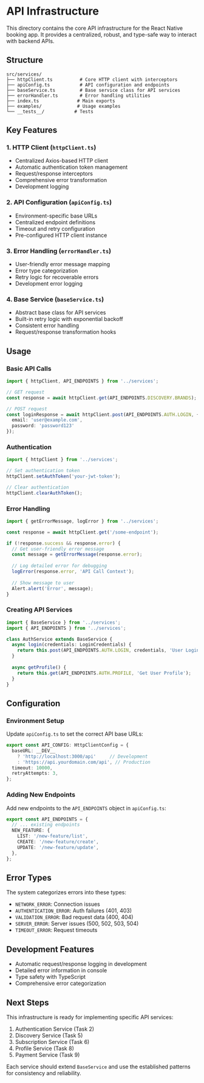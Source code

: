# API Infrastructure

This directory contains the core API infrastructure for the React Native booking app. It provides a centralized, robust, and type-safe way to interact with backend APIs.

## Structure

```
src/services/
├── httpClient.ts          # Core HTTP client with interceptors
├── apiConfig.ts           # API configuration and endpoints
├── baseService.ts         # Base service class for API services
├── errorHandler.ts        # Error handling utilities
├── index.ts              # Main exports
├── examples/             # Usage examples
└── __tests__/           # Tests
```

## Key Features

### 1. HTTP Client (`httpClient.ts`)
- Centralized Axios-based HTTP client
- Automatic authentication token management
- Request/response interceptors
- Comprehensive error transformation
- Development logging

### 2. API Configuration (`apiConfig.ts`)
- Environment-specific base URLs
- Centralized endpoint definitions
- Timeout and retry configuration
- Pre-configured HTTP client instance

### 3. Error Handling (`errorHandler.ts`)
- User-friendly error message mapping
- Error type categorization
- Retry logic for recoverable errors
- Development error logging

### 4. Base Service (`baseService.ts`)
- Abstract base class for API services
- Built-in retry logic with exponential backoff
- Consistent error handling
- Request/response transformation hooks

## Usage

### Basic API Calls

```typescript
import { httpClient, API_ENDPOINTS } from '../services';

// GET request
const response = await httpClient.get(API_ENDPOINTS.DISCOVERY.BRANDS);

// POST request
const loginResponse = await httpClient.post(API_ENDPOINTS.AUTH.LOGIN, {
  email: 'user@example.com',
  password: 'password123'
});
```

### Authentication

```typescript
import { httpClient } from '../services';

// Set authentication token
httpClient.setAuthToken('your-jwt-token');

// Clear authentication
httpClient.clearAuthToken();
```

### Error Handling

```typescript
import { getErrorMessage, logError } from '../services';

const response = await httpClient.get('/some-endpoint');

if (!response.success && response.error) {
  // Get user-friendly error message
  const message = getErrorMessage(response.error);
  
  // Log detailed error for debugging
  logError(response.error, 'API Call Context');
  
  // Show message to user
  Alert.alert('Error', message);
}
```

### Creating API Services

```typescript
import { BaseService } from '../services';
import { API_ENDPOINTS } from '../services';

class AuthService extends BaseService {
  async login(credentials: LoginCredentials) {
    return this.post(API_ENDPOINTS.AUTH.LOGIN, credentials, 'User Login');
  }
  
  async getProfile() {
    return this.get(API_ENDPOINTS.AUTH.PROFILE, 'Get User Profile');
  }
}
```

## Configuration

### Environment Setup

Update `apiConfig.ts` to set the correct API base URLs:

```typescript
export const API_CONFIG: HttpClientConfig = {
  baseURL: __DEV__ 
    ? 'http://localhost:3000/api'     // Development
    : 'https://api.yourdomain.com/api', // Production
  timeout: 10000,
  retryAttempts: 3,
};
```

### Adding New Endpoints

Add new endpoints to the `API_ENDPOINTS` object in `apiConfig.ts`:

```typescript
export const API_ENDPOINTS = {
  // ... existing endpoints
  NEW_FEATURE: {
    LIST: '/new-feature/list',
    CREATE: '/new-feature/create',
    UPDATE: '/new-feature/update',
  },
};
```

## Error Types

The system categorizes errors into these types:

- `NETWORK_ERROR`: Connection issues
- `AUTHENTICATION_ERROR`: Auth failures (401, 403)
- `VALIDATION_ERROR`: Bad request data (400, 404)
- `SERVER_ERROR`: Server issues (500, 502, 503, 504)
- `TIMEOUT_ERROR`: Request timeouts

## Development Features

- Automatic request/response logging in development
- Detailed error information in console
- Type safety with TypeScript
- Comprehensive error categorization

## Next Steps

This infrastructure is ready for implementing specific API services:

1. Authentication Service (Task 2)
2. Discovery Service (Task 5)
3. Subscription Service (Task 6)
4. Profile Service (Task 8)
5. Payment Service (Task 9)

Each service should extend `BaseService` and use the established patterns for consistency and reliability.